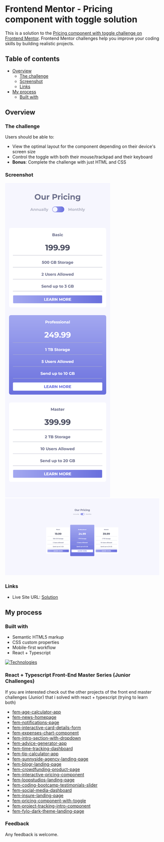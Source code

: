 # Frontend Mentor - Pricing component with toggle solution

This is a solution to the [Pricing component with toggle challenge on Frontend Mentor](https://www.frontendmentor.io/challenges/pricing-component-with-toggle-8vPwRMIC). Frontend Mentor challenges help you improve your coding skills by building realistic projects.

## Table of contents

- [Overview](#overview)
  - [The challenge](#the-challenge)
  - [Screenshot](#screenshot)
  - [Links](#links)
- [My process](#my-process)
  - [Built with](#built-with)

## Overview

### The challenge

Users should be able to:

- View the optimal layout for the component depending on their device's screen size
- Control the toggle with both their mouse/trackpad and their keyboard
- **Bonus**: Complete the challenge with just HTML and CSS

### Screenshot

![mobile](./public/mobile.png)
![desktop](./public/desktop.png)

### Links

- Live Site URL: [Solution](https://piojosistematico.github.io/fem-pricing-component-with-toggle/)

## My process

### Built with

- Semantic HTML5 markup
- CSS custom properties
- Mobile-first workflow
- React + Typescript

[![Technologies](https://skillicons.dev/icons?i=html,css,react,typescript,vite&perline=5)](https://skillicons.dev)

### React + Typescript Front-End Master Series (Junior Challenges)

If you are interested check out the other projects of the front end master challenges (Junior) that i solved with react + typescript (trying to learn both)

- [fem-age-calculator-app](https://github.com/PiojoSistematico/fem-age-calculator-app/)
- [fem-news-homepage](https://github.com/PiojoSistematico/fem-news-homepage/)
- [fem-notifications-page](https://github.com/PiojoSistematico/fem-notifications-page/)
- [fem-interactive-card-details-form](https://github.com/PiojoSistematico/fem-interactive-card-details-form/)
- [fem-expenses-chart-component](https://github.com/PiojoSistematico/fem-expenses-chart-component/)
- [fem-intro-section-with-dropdown](https://github.com/PiojoSistematico/fem-intro-section-with-dropdown/)
- [fem-advice-generator-app](https://github.com/PiojoSistematico/fem-advice-generator-app/)
- [fem-time-tracking-dashboard](https://github.com/PiojoSistematico/fem-time-tracking-dashboard/)
- [fem-tip-calculator-app](https://github.com/PiojoSistematico/fem-tip-calculator-app/)
- [fem-sunnyside-agency-landing-page](https://github.com/PiojoSistematico/fem-sunnyside-agency-landing-page/)
- [fem-blogr-landing-page](https://github.com/PiojoSistematico/fem-blogr-landing-page/)
- [fem-crowdfunding-product-page](https://github.com/PiojoSistematico/fem-crowdfunding-product-page/)
- [fem-interactive-pricing-component](https://github.com/PiojoSistematico/fem-interactive-pricing-component/)
- [fem-loopstudios-landing-page](https://github.com/PiojoSistematico/fem-loopstudios-landing-page/)
- [fem-coding-bootcamp-testimonials-slider](https://github.com/PiojoSistematico/fem-coding-bootcamp-testimonials-slider/)
- [fem-social-media-dashboard](https://github.com/PiojoSistematico/fem-social-media-dashboard/)
- [fem-insure-landing-page](https://github.com/PiojoSistematico/fem-insure-landing-page/)
- [fem-pricing-component-with-toggle](https://github.com/PiojoSistematico/fem-pricing-component-with-toggle/)
- [fem-project-tracking-intro-component](https://github.com/PiojoSistematico/fem-project-tracking-intro-component/)
- [fem-fylo-dark-theme-landing-page](https://github.com/PiojoSistematico/fem-fylo-dark-theme-landing-page/)

### Feedback

Any feedback is welcome.
